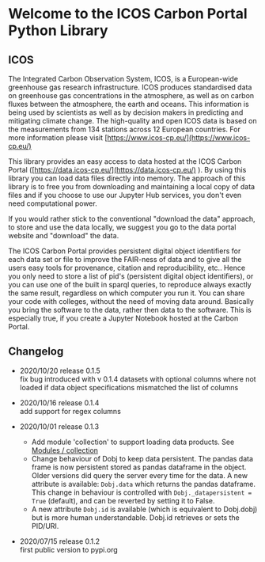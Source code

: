 # Welcome to the ICOS Carbon Portal Python Library 

## ICOS

The Integrated Carbon Observation System, ICOS, is a European-wide greenhouse gas research infrastructure. ICOS produces standardised data on greenhouse gas concentrations in the atmosphere, as well as on carbon fluxes between the atmosphere, the earth and oceans. This information is being used by scientists as well as by decision makers in predicting and mitigating climate change. The high-quality and open ICOS data is based on the measurements from 134 stations across 12 European countries. For more information please visit [https://www.icos-cp.eu/](https://www.icos-cp.eu/)

This library provides an easy access to data hosted at the ICOS Carbon Portal ([https://data.icos-cp.eu/](https://data.icos-cp.eu/) ). By using this library you can load data files directly into memory.  The approach of this library is to free you from downloading and maintaining a local copy of data files and if you choose to use our Jupyter Hub services, you don't even need computational power.

If you would rather stick to the conventional "download the data" approach, to store and use the data locally, we suggest you go to the data portal website and "download" the data.

The ICOS Carbon Portal provides persistent digital object identifiers for each data set or file to improve the FAIR-ness of data and to give all the users easy tools for provenance, citation and reproducibility, etc.. Hence you only need to store a list of pid's (persistent digital object identifiers), or you can use one of the built in sparql queries, to reproduce always exactly the same result, regardless on which computer you run it. You can share your code with colleges, without the need of moving data around. Basically you bring the software to the data, rather then data to the software. This is especially true, if you create a Jupyter Notebook hosted at the Carbon Portal.

## Changelog


- 2020/10/20 release 0.1.5<br>
	fix bug introduced with v 0.1.4
	datasets with optional columns where not loaded if data object specifications mismatched the list of columns


- 2020/10/16 release 0.1.4<br>
	add support for regex columns

- 2020/10/01 release 0.1.3<br>
	- Add module 'collection' to support loading data products. See [Modules / collection](modules.md#collection)
	- Change behaviour of Dobj to keep data persistent. The pandas data frame is now persistent stored as pandas dataframe in the object. Older versions did query the server every time for the data. A new attribute is available: `Dobj.data` which returns the pandas dataframe. This change in behaviour is controlled with `Dobj._datapersistent = True` (default), and can be reverted by setting it to False. 
	- A new attribute `Dobj.id` is available (which is equivalent to Dobj.dobj) but is more human understandable. Dobj.id retrieves or sets the PID/URI.

- 2020/07/15 release 0.1.2<br>
	first public version to pypi.org




